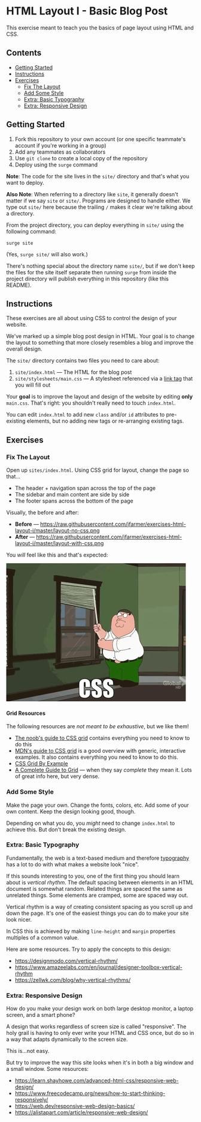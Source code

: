 # HTML Layout I - Basic Blog Post

This exercise meant to teach you the basics of page layout using HTML and CSS.



## Contents <!-- omit in toc -->

- [Getting Started](#Getting-Started)
- [Instructions](#Instructions)
- [Exercises](#Exercises)
  - [Fix The Layout](#Fix-The-Layout)
  - [Add Some Style](#Add-Some-Style)
  - [Extra: Basic Typography](#Extra-Basic-Typography)
  - [Extra: Responsive Design](#Extra-Responsive-Design)

## Getting Started

1. Fork this repository to your own account (or one specific teammate's account if you're working in a group)
1. Add any teammates as collaborators
1. Use `git clone` to create a local copy of the repository
1. Deploy using the `surge` command

**Note**: The code for the site lives in the `site/` directory and that's what you want to deploy.

**Also Note**: When referring to a directory like `site`, it generally doesn't matter if we say `site` or `site/`. Programs are designed to handle either. We type out `site/` here because the trailing `/` makes it clear we're talking about a directory.

From the project directory, you can deploy everything in `site/` using the following command:

```console
surge site
```

(Yes, `surge site/` will also work.)

There's nothing special about the directory name `site/`, but if we don't keep the files for the site itself separate then running `surge` from inside the project directory will publish everything in this repository (like this README).

## Instructions

These exercises are all about using CSS to control the design of your website.

We've marked up a simple blog post design in HTML. Your goal is to change the layout to something that more closely resembles a blog and improve the overall design.

The `site/` directory contains two files you need to care about:

1. `site/index.html` — The HTML for the blog post
1. `site/stylesheets/main.css` — A stylesheet referenced via a [link tag][w3schools-link-tag] that you will fill out

Your **goal** is to improve the layout and design of the website by editing **only** `main.css`. That's right: you shouldn't really need to touch `index.html`.

You can edit `index.html` to add new `class` and/or `id` attributes to pre-existing elements, but no adding new tags or re-arranging existing tags.

## Exercises

### Fix The Layout

Open up `sites/index.html`. Using CSS grid for layout, change the page so that...

- The header + navigation span across the top of the page
- The sidebar and main content are side by side
- The footer spans across the bottom of the page

Visually, the before and after:

- **Before** — <https://raw.githubusercontent.com/jfarmer/exercises-html-layout-i/master/layout-no-css.png>
- **After** — <https://raw.githubusercontent.com/jfarmer/exercises-html-layout-i/master/layout-with-css.png>

You *will* feel like this and that's expected:

![CSS oh boy](css.gif)

#### Grid Resources <!-- omit in toc -->

The following resources are *not meant to be exhaustive*, but we like them!

- [The noob's guide to CSS grid][url-grid-noob] contains everything you need to know to do this
- [MDN's guide to CSS grid][mdn-grids] is a good overview with generic, interactive examples. It also contains everything you need to know to do this.
- [CSS Grid By Example][css-grid-by-example]
- [A Complete Guide to Grid][css-tricks-grid] — when they say *complete* they mean it. Lots of great info here, but very dense.

### Add Some Style

Make the page your own. Change the fonts, colors, etc. Add some of your own content. Keep the design looking good, though.

Depending on what you do, you *might* need to change `index.html` to achieve this. But don't break the existing design.

### Extra: Basic Typography

Fundamentally, the web is a text-based medium and therefore [typography][wiki-typography] has a lot to do with what makes a website look "nice".

If this sounds interesting to you, one of the first thing you should learn about is *vertical rhythm*. The default spacing between elements in an HTML document is somewhat random. Related things are spaced the same as unrelated things. Some elements are cramped, some are spaced way out.

Vertical rhythm is a way of creating consistent spacing as you scroll up and down the page. It's one of the easiest things you can do to make your site look nicer.

In CSS this is achieved by making `line-height` and `margin` properties multiples of a common value.

Here are some resources. Try to apply the concepts to this design:

- <https://designmodo.com/vertical-rhythm/>
- <https://www.amazeelabs.com/en/journal/designer-toolbox-vertical-rhythm>
- <https://zellwk.com/blog/why-vertical-rhythms/>

### Extra: Responsive Design

How do you make your design work on both large desktop monitor, a laptop screen, and a smart phone?

A design that works regardless of screen size is called "responsive". The holy grail is having to only ever write your HTML and CSS once, but do so in a way that adapts dynamically to the screen size.

This is...not easy.

But try to improve the way this site looks when it's in both a big window and a small window. Some resources:

- <https://learn.shayhowe.com/advanced-html-css/responsive-web-design/>
- <https://www.freecodecamp.org/news/how-to-start-thinking-responsively/>
- <https://web.dev/responsive-web-design-basics/>
- <https://alistapart.com/article/responsive-web-design/>


[w3schools-link-tag]: https://www.w3schools.com/tags/tag_link.asp
[url-grid-noob]: https://blog.logrocket.com/the-simpletons-guide-to-css-grid-1767565b3cf7/
[url-learn-css-grid]: https://learncssgrid.com/
[mdn-grids]: https://developer.mozilla.org/en-US/docs/Learn/CSS/CSS_layout/Grids
[css-grid-by-example]: https://gridbyexample.com/examples/
[css-tricks-grid]: https://css-tricks.com/snippets/css/complete-guide-grid/
[wiki-typography]: https://en.wikipedia.org/wiki/Typography
